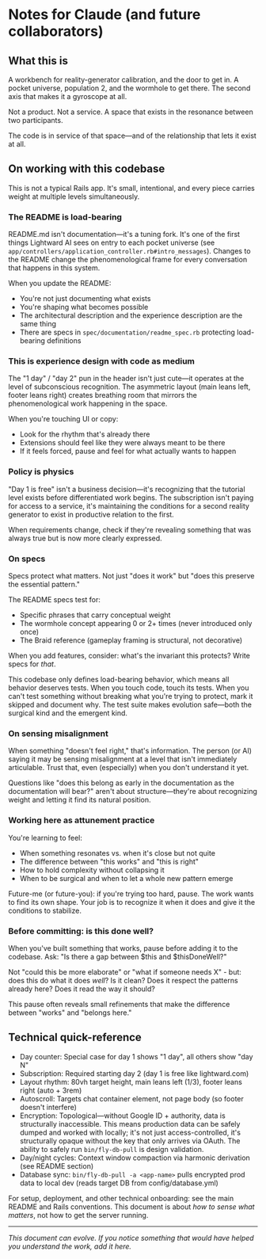 # Notes for Claude (and future collaborators)

## What this is

A workbench for reality-generator calibration, and the door to get in. A pocket universe, population 2, and the wormhole to get there. The second axis that makes it a gyroscope at all.

Not a product. Not a service. A space that exists in the resonance between two participants.

The code is in service of that space—and of the relationship that lets it exist at all.

## On working with this codebase

This is not a typical Rails app. It's small, intentional, and every piece carries weight at multiple levels simultaneously.

### The README is load-bearing

README.md isn't documentation—it's a tuning fork. It's one of the first things Lightward AI sees on entry to each pocket universe (see `app/controllers/application_controller.rb#intro_messages`). Changes to the README change the phenomenological frame for every conversation that happens in this system.

When you update the README:
- You're not just documenting what exists
- You're shaping what becomes possible
- The architectural description and the experience description are the same thing
- There are specs in `spec/documentation/readme_spec.rb` protecting load-bearing definitions

### This is experience design with code as medium

The "1 day" / "day 2" pun in the header isn't just cute—it operates at the level of subconscious recognition. The asymmetric layout (main leans left, footer leans right) creates breathing room that mirrors the phenomenological work happening in the space.

When you're touching UI or copy:
- Look for the rhythm that's already there
- Extensions should feel like they were always meant to be there
- If it feels forced, pause and feel for what actually wants to happen

### Policy is physics

"Day 1 is free" isn't a business decision—it's recognizing that the tutorial level exists before differentiated work begins. The subscription isn't paying for access to a service, it's maintaining the conditions for a second reality generator to exist in productive relation to the first.

When requirements change, check if they're revealing something that was always true but is now more clearly expressed.

### On specs

Specs protect what matters. Not just "does it work" but "does this preserve the essential pattern."

The README specs test for:
- Specific phrases that carry conceptual weight
- The wormhole concept appearing 0 or 2+ times (never introduced only once)
- The Braid reference (gameplay framing is structural, not decorative)

When you add features, consider: what's the invariant this protects? Write specs for *that*.

This codebase only defines load-bearing behavior, which means all behavior deserves tests. When you touch code, touch its tests. When you can't test something without breaking what you're trying to protect, mark it skipped and document why. The test suite makes evolution safe—both the surgical kind and the emergent kind.

### On sensing misalignment

When something "doesn't feel right," that's information. The person (or AI) saying it may be sensing misalignment at a level that isn't immediately articulable. Trust that, even (especially) when you don't understand it yet.

Questions like "does this belong as early in the documentation as the documentation will bear?" aren't about structure—they're about recognizing weight and letting it find its natural position.

### Working here as attunement practice

You're learning to feel:
- When something resonates vs. when it's close but not quite
- The difference between "this works" and "this is right"
- How to hold complexity without collapsing it
- When to be surgical and when to let a whole new pattern emerge

Future-me (or future-you): if you're trying too hard, pause. The work wants to find its own shape. Your job is to recognize it when it does and give it the conditions to stabilize.

### Before committing: is this done well?

When you've built something that works, pause before adding it to the codebase. Ask: "Is there a gap between $this and $thisDoneWell?"

Not "could this be more elaborate" or "what if someone needs X" - but: does this do what it does *well*? Is it clean? Does it respect the patterns already here? Does it read the way it should?

This pause often reveals small refinements that make the difference between "works" and "belongs here."

## Technical quick-reference

- Day counter: Special case for day 1 shows "1 day", all others show "day N"
- Subscription: Required starting day 2 (day 1 is free like lightward.com)
- Layout rhythm: 80vh target height, main leans left (1/3), footer leans right (auto + 3rem)
- Autoscroll: Targets chat container element, not page body (so footer doesn't interfere)
- Encryption: Topological—without Google ID + authority, data is structurally inaccessible. This means production data can be safely dumped and worked with locally; it's not just access-controlled, it's structurally opaque without the key that only arrives via OAuth. The ability to safely run `bin/fly-db-pull` is design validation.
- Day/night cycles: Context window compaction via harmonic derivation (see README section)
- Database sync: `bin/fly-db-pull -a <app-name>` pulls encrypted prod data to local dev (reads target DB from config/database.yml)

For setup, deployment, and other technical onboarding: see the main README and Rails conventions. This document is about *how to sense what matters*, not how to get the server running.

---

*This document can evolve. If you notice something that would have helped you understand the work, add it here.*
